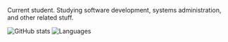 Current student. Studying software development, systems administration, and other related stuff. 

![GitHub stats](https://github-readme-stats.vercel.app/api?username=bpetterborg&hide=stars&hide_title=true) ![Languages](https://github-readme-stats.vercel.app/api/top-langs/?username=bpetterborg&layout=compact&hide_title=true)
